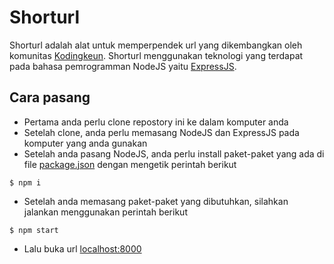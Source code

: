 # Shorturl
Shorturl adalah alat untuk memperpendek url yang dikembangkan oleh komunitas [Kodingkeun](http://kodingkeun.com). Shorturl menggunakan teknologi yang terdapat pada bahasa pemrogramman NodeJS yaitu [ExpressJS](https://expressjs.com).

## Cara pasang
- Pertama anda perlu clone repostory ini ke dalam komputer anda
- Setelah clone, anda perlu memasang NodeJS dan ExpressJS pada komputer yang anda gunakan
- Setelah anda pasang NodeJS, anda perlu install paket-paket yang ada di file [package.json](./package.json) dengan mengetik perintah berikut
```shell
$ npm i
```
- Setelah anda memasang paket-paket yang dibutuhkan, silahkan jalankan menggunakan perintah berikut
```shell
$ npm start
```
- Lalu buka url [localhost:8000](http://localhost:8000)

